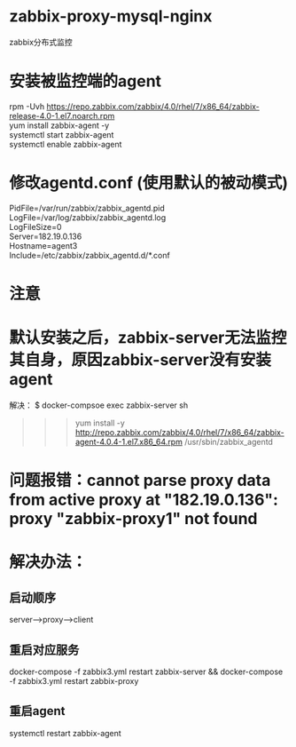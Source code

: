 # zabbix-proxy-mysql-nginx
zabbix分布式监控

# 安装被监控端的agent
rpm -Uvh https://repo.zabbix.com/zabbix/4.0/rhel/7/x86_64/zabbix-release-4.0-1.el7.noarch.rpm  
yum install zabbix-agent -y  
systemctl start zabbix-agent  
systemctl enable zabbix-agent  


# 修改agentd.conf (使用默认的被动模式)
PidFile=/var/run/zabbix/zabbix_agentd.pid  
LogFile=/var/log/zabbix/zabbix_agentd.log  
LogFileSize=0  
Server=182.19.0.136  
Hostname=agent3  
Include=/etc/zabbix/zabbix_agentd.d/*.conf  


# 注意
# 默认安装之后，zabbix-server无法监控其自身，原因zabbix-server没有安装agent
解决：
$   docker-compsoe exec zabbix-server sh
>>> yum install -y http://repo.zabbix.com/zabbix/4.0/rhel/7/x86_64/zabbix-agent-4.0.4-1.el7.x86_64.rpm
>>> /usr/sbin/zabbix_agentd


# 问题报错：cannot parse proxy data from active proxy at "182.19.0.136": proxy "zabbix-proxy1" not found   
# 解决办法：
## 启动顺序  
server-->proxy-->client
## 重启对应服务
docker-compose -f zabbix3.yml restart zabbix-server && docker-compose -f zabbix3.yml restart zabbix-proxy  
## 重启agent
systemctl restart zabbix-agent

